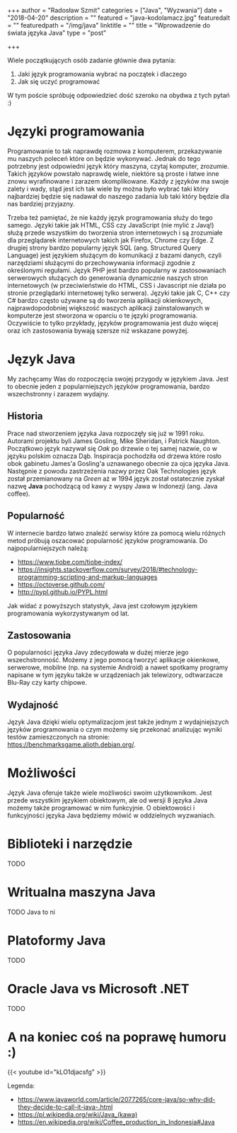 +++
author = "Radosław Szmit"
categories = ["Java", "Wyzwania"]
date = "2018-04-20"
description = ""
featured = "java-kodolamacz.jpg"
featuredalt = ""
featuredpath = "/img/java"
linktitle = ""
title = "Wprowadzenie do świata języka Java"
type = "post"

+++

Wiele początkujących osób zadanie głównie dwa pytania:
1. Jaki język programowania wybrać na początek i dlaczego
1. Jak się uczyć programować

W tym poście spróbuję odpowiedzieć dość szeroko na obydwa z tych pytań :)

# Języki programowania

Programowanie to tak naprawdę rozmowa z komputerem, przekazywanie mu naszych poleceń które on będzie wykonywać. Jednak do tego potrzebny jest odpowiedni język który maszyna, czytaj komputer, zrozumie. Takich języków powstało naprawdę wiele, niektóre są proste i łatwe inne znowu wyrafinowane i zarazem skomplikowane. Każdy z języków ma swoje zalety i wady, stąd jest ich tak wiele by można było wybrać taki który najbardziej będzie się nadawał do naszego zadania lub taki który będzie dla nas bardziej przyjazny.

Trzeba też pamiętać, że nie każdy język programowania służy do tego samego. Języki takie jak HTML, CSS czy JavaScript (nie mylić z Javą!) służą przede wszystkim do tworzenia stron internetowych i są zrozumiałe dla przeglądarek internetowych takich jak Firefox, Chrome czy Edge. Z drugiej strony bardzo popularny język SQL (ang. Structured Query Language) jest językiem służącym do komunikacji z bazami danych, czyli narzędziami służącymi do przechowywania informacji zgodnie z określonymi regułami. Język PHP jest bardzo popularny w zastosowaniach serwerowych służących do generowania dynamicznie naszych stron internetowych (w przeciwieństwie do HTML, CSS i Javascript nie działa po stronie przeglądarki internetowej tylko serwera). Języki takie jak C, C++ czy C# bardzo często używane są do tworzenia aplikacji okienkowych, najprawdopodobniej większość waszych aplikacji zainstalowanych w komputerze jest stworzona w oparciu o te języki programowania. Oczywiście to tylko przykłady, języków programowania jest dużo więcej oraz ich zastosowania bywają szersze niż wskazane powyżej.

# Język Java

My zachęcamy Was do rozpoczęcia swojej przygody w językiem Java. Jest to obecnie jeden z popularniejszych języków programowania, bardzo wszechstronny i zarazem wydajny.

## Historia

Prace nad stworzeniem języka Java rozpoczęły się już w 1991 roku. Autorami projektu byli James Gosling, Mike Sheridan, i Patrick Naughton. Początkowo język nazywał się *Oak* po drzewie o tej samej nazwie, co w języku polskim oznacza Dąb. Inspiracja pochodziła od drzewa które rosło obok gabinetu James'a Gosling'a uznawanego obecnie za ojca języka Java. Następnie z powodu zastrzeżenia nazwy przez Oak Technologies język został przemianowany na *Green* aż w 1994 język został ostatecznie zyskał nazwę **Java** pochodzącą od kawy z wyspy Jawa w Indonezji (ang. Java coffee).

## Popularność

W internecie bardzo łatwo znaleźć serwisy które za pomocą wielu różnych metod próbują oszacować popularność języków programowania. Do najpopularniejszych należą:

* https://www.tiobe.com/tiobe-index/
* https://insights.stackoverflow.com/survey/2018/#technology-programming-scripting-and-markup-languages
* https://octoverse.github.com/
* http://pypl.github.io/PYPL.html

Jak widać z powyższych statystyk, Java jest czołowym językiem programowania wykorzystywanym od lat.

## Zastosowania

O popularności języka Javy zdecydowała w dużej mierze jego wszechstronność. Możemy z jego pomocą tworzyć aplikacje okienkowe, serwerowe, mobilne (np. na systemie Android) a nawet spotkamy programy napisane w tym języku także w urządzeniach jak telewizory, odtwarzacze Blu-Ray czy karty chipowe.

## Wydajność

Język Java dzięki wielu optymalizacjom jest także jednym z wydajniejszych języków programowania o czym możemy się przekonać analizując wyniki testów zamieszczonych na stronie: https://benchmarksgame.alioth.debian.org/.

# Możliwości

Język Java oferuje także wiele możliwości swoim użytkownikom. Jest przede wszystkim językiem obiektowym, ale od wersji 8 języka Java możemy także programować w nim funkcyjnie. O obiektowości i funkcyjności języka Java będziemy mówić w oddzielnych wyzwaniach.

# Biblioteki i narzędzie

TODO

# Writualna maszyna Java

TODO
Java to ni

# Platoformy Java

TODO

# Oracle Java vs Microsoft .NET

TODO

# A na koniec coś na poprawę humoru :)

{{< youtube id="kLO1djacsfg" >}}


Legenda:

* https://www.javaworld.com/article/2077265/core-java/so-why-did-they-decide-to-call-it-java-.html
* https://pl.wikipedia.org/wiki/Java_(kawa)
* https://en.wikipedia.org/wiki/Coffee_production_in_Indonesia#Java